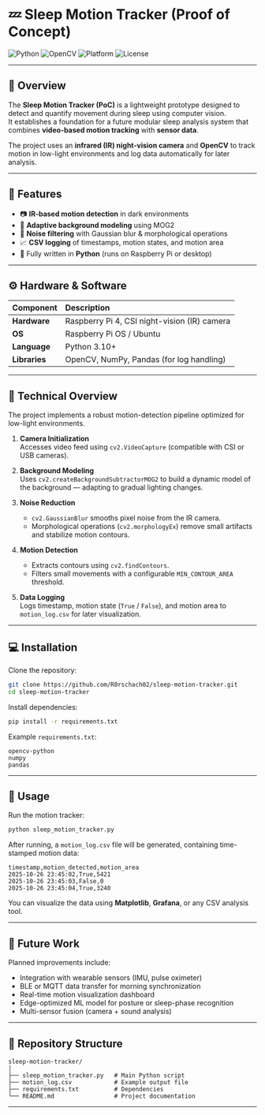 # 💤 Sleep Motion Tracker (Proof of Concept)

![Python](https://img.shields.io/badge/Python-3.10%2B-blue.svg)
![OpenCV](https://img.shields.io/badge/OpenCV-4.x-orange.svg)
![Platform](https://img.shields.io/badge/Platform-Raspberry%20Pi%204-lightgrey.svg)
![License](https://img.shields.io/badge/License-MIT-green.svg)

---

## 📘 Overview

The **Sleep Motion Tracker (PoC)** is a lightweight prototype designed to detect and quantify movement during sleep using computer vision.  
It establishes a foundation for a future modular sleep analysis system that combines **video-based motion tracking** with **sensor data**.

The project uses an **infrared (IR) night-vision camera** and **OpenCV** to track motion in low-light environments and log data automatically for later analysis.

---

## 🧩 Features

- 📷 **IR-based motion detection** in dark environments  
- 🧠 **Adaptive background modeling** using MOG2  
- 🔧 **Noise filtering** with Gaussian blur & morphological operations  
- 📈 **CSV logging** of timestamps, motion states, and motion area  
- 🐍 Fully written in **Python** (runs on Raspberry Pi or desktop)

---

## ⚙️ Hardware & Software

| Component | Description |
| :--- | :--- |
| **Hardware** | Raspberry Pi 4, CSI night-vision (IR) camera |
| **OS** | Raspberry Pi OS / Ubuntu |
| **Language** | Python 3.10+ |
| **Libraries** | OpenCV, NumPy, Pandas (for log handling) |

---

## 🧠 Technical Overview

The project implements a robust motion-detection pipeline optimized for low-light environments.

1. **Camera Initialization**  
   Accesses video feed using `cv2.VideoCapture` (compatible with CSI or USB cameras).

2. **Background Modeling**  
   Uses `cv2.createBackgroundSubtractorMOG2` to build a dynamic model of the background — adapting to gradual lighting changes.

3. **Noise Reduction**  
   - `cv2.GaussianBlur` smooths pixel noise from the IR camera.  
   - Morphological operations (`cv2.morphologyEx`) remove small artifacts and stabilize motion contours.

4. **Motion Detection**  
   - Extracts contours using `cv2.findContours`.  
   - Filters small movements with a configurable `MIN_CONTOUR_AREA` threshold.

5. **Data Logging**  
   Logs timestamp, motion state (`True` / `False`), and motion area to `motion_log.csv` for later visualization.

---

## 💻 Installation

Clone the repository:
```bash
git clone https://github.com/R0rschach02/sleep-motion-tracker.git
cd sleep-motion-tracker
```

Install dependencies:
```bash
pip install -r requirements.txt
```

Example `requirements.txt`:
```
opencv-python
numpy
pandas
```

---

## 🚀 Usage

Run the motion tracker:
```bash
python sleep_motion_tracker.py
```

After running, a `motion_log.csv` file will be generated, containing time-stamped motion data:
```
timestamp,motion_detected,motion_area
2025-10-26 23:45:02,True,5421
2025-10-26 23:45:03,False,0
2025-10-26 23:45:04,True,3240
```

You can visualize the data using **Matplotlib**, **Grafana**, or any CSV analysis tool.

---

## 🔮 Future Work

Planned improvements include:
- Integration with wearable sensors (IMU, pulse oximeter)
- BLE or MQTT data transfer for morning synchronization
- Real-time motion visualization dashboard
- Edge-optimized ML model for posture or sleep-phase recognition
- Multi-sensor fusion (camera + sound analysis)

---

## 📂 Repository Structure

```
sleep-motion-tracker/
│
├── sleep_motion_tracker.py   # Main Python script
├── motion_log.csv            # Example output file
├── requirements.txt          # Dependencies
└── README.md                 # Project documentation
```

---
